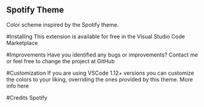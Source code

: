 ## Spotify Theme

Color scheme inspired by the Spotify theme.

#Installing
This extension is available for free in the Visual Studio Code Marketplace

#Improvements
Have you identified any bugs or improvements? Contact me or feel free to change the project at GitHub

#Customization
If you are using VSCode 1.12+ versions you can customize the colors to your liking, overriding the ones provided by this theme. More info here

#Credits
Spotify